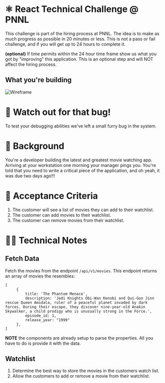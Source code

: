 # ⚛️ React Technical Challenge @ PNNL

This challenge is part of the hiring process at PNNL. The idea is to make as much progress as possible in 20 minutes or less. This is not a pass or fail challenge, and if you will get up to 24 hours to complete it.

**(optional)** If time permits within the 24 hour time frame show us what you got by "improving" this application. This is an optional step and will NOT affect the hiring process.

## What you're building

![Wireframe](public/images/tehnical_challenge_final_product.gif)

# 🐛 Watch out for that bug!
To test your debugging abilities we've left a small furry bug in the system.

# 🚧 Background
You're a developer building the latest and greatest movie watching app. Arriving at your workstation one morning your manager pings you. You're told that you need to write a critical piece of the application, and oh yeah, it was due two days ago!!!

# 📃 Acceptance Criteria
1. The customer will see a list of movies they can add to their watchlist.
2. The customer can add movies to their watchlist.
3. The customer can remove movies from their watchlist.

# 👨‍💻 Technical Notes
## Fetch Data
Fetch the movies from the endpoint `/api/v1/movies`. This endpoint returns an array of movies the resembles:
   ```
   [
        {
            title: 'The Phantom Menace',
            description: 'Jedi Knights Obi-Wan Kenobi and Qui-Gon Jinn rescue Queen Amidala, ruler of a peaceful planet invaded by dark forces. During their escape, they discover nine-year-old Anakin Skywalker, a child prodigy who is unusually strong in the Force.',
            episode_id: 1,
            release_year: "1999"
        },
   ]
   ```
**NOTE** the components are already setup to parse the properties. All you have to do is provide it with the data.

## Watchlist
1. Determine the best way to store the movies in the customers watch list.
2. Allow the customers to add or remove a movie from their watchlist.
